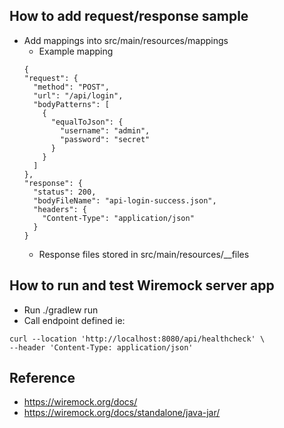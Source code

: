 ## How to add request/response sample
* Add mappings into src/main/resources/mappings 
  * Example mapping
  ```
  {
  "request": {
    "method": "POST",
    "url": "/api/login",
    "bodyPatterns": [
      {
        "equalToJson": {
          "username": "admin",
          "password": "secret"
        }
      }
    ]
  },
  "response": {
    "status": 200,
    "bodyFileName": "api-login-success.json",
    "headers": {
      "Content-Type": "application/json"
    }
  }
  ```
  * Response files stored in src/main/resources/__files


## How to run and test Wiremock server app
* Run ./gradlew run
* Call endpoint defined ie:
```
curl --location 'http://localhost:8080/api/healthcheck' \
--header 'Content-Type: application/json'
```

## Reference
* https://wiremock.org/docs/
* https://wiremock.org/docs/standalone/java-jar/
